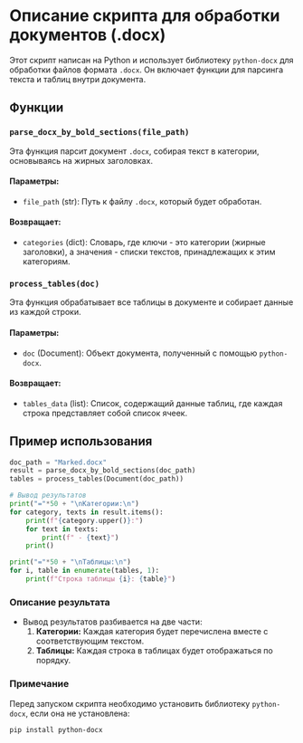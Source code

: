 # Описание скрипта для обработки документов (.docx)

Этот скрипт написан на Python и использует библиотеку `python-docx` для обработки файлов формата `.docx`. Он включает функции для парсинга текста и таблиц внутри документа.

## Функции

### `parse_docx_by_bold_sections(file_path)`

Эта функция парсит документ `.docx`, собирая текст в категории, основываясь на жирных заголовках. 

#### Параметры:
- `file_path` (str): Путь к файлу `.docx`, который будет обработан.

#### Возвращает:
- `categories` (dict): Словарь, где ключи - это категории (жирные заголовки), а значения - списки текстов, принадлежащих к этим категориям.

### `process_tables(doc)`

Эта функция обрабатывает все таблицы в документе и собирает данные из каждой строки.

#### Параметры:
- `doc` (Document): Объект документа, полученный с помощью `python-docx`.

#### Возвращает:
- `tables_data` (list): Список, содержащий данные таблиц, где каждая строка представляет собой список ячеек.

## Пример использования

```python
doc_path = "Marked.docx"
result = parse_docx_by_bold_sections(doc_path)
tables = process_tables(Document(doc_path))

# Вывод результатов
print("="*50 + "\nКатегории:\n")
for category, texts in result.items():
    print(f"{category.upper()}:")
    for text in texts:
        print(f" - {text}")
    print()

print("="*50 + "\nТаблицы:\n")
for i, table in enumerate(tables, 1):
    print(f"Строка таблицы {i}: {table}")
```

### Описание результата
- Вывод результатов разбивается на две части:
  1. **Категории:** Каждая категория будет перечислена вместе с соответствующим текстом.
  2. **Таблицы:** Каждая строка в таблицах будет отображаться по порядку.

### Примечание
Перед запуском скрипта необходимо установить библиотеку `python-docx`, если она не установлена:

```bash
pip install python-docx
```

